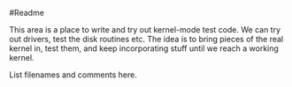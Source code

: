 #Readme

This area is a place to write and try out kernel-mode test code. We can
try out drivers, test the disk routines etc. The idea is to bring pieces
of the real kernel in, test them, and keep incorporating stuff until we
reach a working kernel.

List filenames and comments here.
